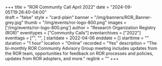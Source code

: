 +++
title = "ROR Community Call April 2022" 
date = "2024-09-05T19:26:40-04:00"  
draft = "false" 
style = "card-plain" 
banner = "/img/banners/ROR_Banner-grey.jpg" 
thumb = "/img/events/ror-logo-800.png" 
images = ['/img/events/ror-logo-800.png']
author = "Research Organization Registry (ROR)" 
eventtypes = ["Community Calls"]
eventarchives = ["2022"]
eventtags = ["", "", ]
startdate = 2022-04-06
enddate = []
starttime = ""
duration = "1 hour"
location = "Online"
recorded = "Yes"
description = "The bi-monthly ROR Community Advisory Group meeting includes updates from the ROR team, opportunities for feedback on ROR processes and policies, updates from ROR adopters, and more."
reglink = ""
+++


<!-- Post-event content template

## Materials 

- [Slides from event]()

<iframe src=""></iframe>

---

## Recording 

{{< youtube id="" >}}

--- 

--> 

